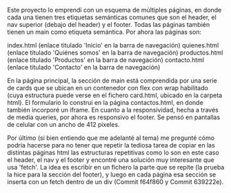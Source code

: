 Este proyecto lo emprendí con un esquema de múltiples páginas, en donde cada una tienen tres etiquetas semánticas comunes que son el header, el nav superior (debajo del header) y el footer. Todas las páginas también tienen un main como 
etiqueta semántica. Por ahora las páginas son:

index.html (enlace titulado 'Inicio' en la barra de navegación)
quienes.html (enlace titulado 'Quiénes somos' en la barra de navegación)
productos.html (enlace titulado 'Productos' en la barra de navegación)
contacto.html (enlace titulado 'Contacto' en la barra de navegación)

En la página principal, la sección de main está comprendida por una serie de cards que se ubican en un contenedor con flex con wrap habilitado (cuya estructura puede verse en el fichero card.html, ubicado en la carpeta html). El formulario lo 
construí en la página contactos.html, en donde también incorporé un iframe. En cuanto a la responsividad, hecha a través de media queries, por ahora es responsivo el footer. Se pensó en pantallas de celular con un ancho de 412 pixeles. 

Por último (si bien entiendo que me adelanté al tema) me pregunté cómo podría hacerse para no tener que repetir la tediosa tarea de copiar en las distintas páginas html las estructuras repetitivas como lo son en este caso el header, el nav y
el footer y encontré una solución muy interesante que usa 'fetch'. La idea es escribir en un fichero la parte que se repite (la prueba la hice para la sección del footer), y luego en cada página esa sección se inserta con un fetch dentro de
un div (Commit f64f860 y Commit 639222e).
